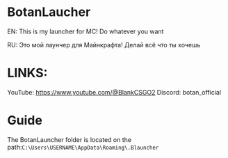 # BotanLaucher
EN: This is my launcher for MC!
Do whatever you want

RU: Это мой лаунчер для Майнкрафта!
Делай всё что ты хочешь

# LINKS:
YouTube: https://www.youtube.com/@BlankCSGO2
Discord: botan_official

# Guide
The BotanLauncher folder is located on the path:`C:\Users\USERNAME\AppData\Roaming\.Blauncher`
